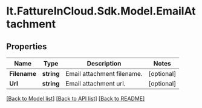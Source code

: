 # It.FattureInCloud.Sdk.Model.EmailAttachment

## Properties

Name | Type | Description | Notes
------------ | ------------- | ------------- | -------------
**Filename** | **string** | Email attachment filename. | [optional] 
**Url** | **string** | Email attachment url. | [optional] 

[[Back to Model list]](../README.md#documentation-for-models) [[Back to API list]](../README.md#documentation-for-api-endpoints) [[Back to README]](../README.md)

